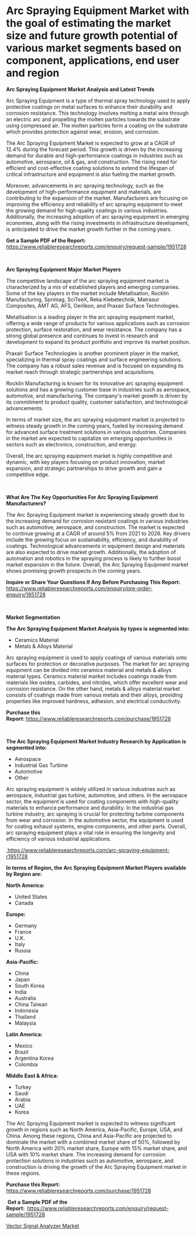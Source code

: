 <p><h1>Arc Spraying Equipment Market with the goal of estimating the market size and future growth potential of various market segments based on component, applications, end user and region</h1></p><p><strong>Arc Spraying Equipment Market Analysis and Latest Trends</strong></p>
<p><p>Arc Spraying Equipment is a type of thermal spray technology used to apply protective coatings on metal surfaces to enhance their durability and corrosion resistance. This technology involves melting a metal wire through an electric arc and propelling the molten particles towards the substrate using compressed air. The molten particles form a coating on the substrate which provides protection against wear, erosion, and corrosion.</p><p>The Arc Spraying Equipment Market is expected to grow at a CAGR of 12.4% during the forecast period. This growth is driven by the increasing demand for durable and high-performance coatings in industries such as automotive, aerospace, oil & gas, and construction. The rising need for efficient and cost-effective coating solutions to extend the lifespan of critical infrastructure and equipment is also fueling the market growth.</p><p>Moreover, advancements in arc spraying technology, such as the development of high-performance equipment and materials, are contributing to the expansion of the market. Manufacturers are focusing on improving the efficiency and reliability of arc spraying equipment to meet the growing demand for high-quality coatings in various industries. Additionally, the increasing adoption of arc spraying equipment in emerging economies, along with the rising investments in infrastructure development, is anticipated to drive the market growth further in the coming years.</p></p>
<p><strong>Get a Sample PDF of the Report:&nbsp;</strong> <a href="https://www.reliableresearchreports.com/enquiry/request-sample/1951728">https://www.reliableresearchreports.com/enquiry/request-sample/1951728</a></p>
<p>&nbsp;</p>
<p><strong>Arc Spraying Equipment Major Market Players</strong></p>
<p><p>The competitive landscape of the arc spraying equipment market is characterized by a mix of established players and emerging companies. Some of the key players in the market include Metallisation, Rocklin Manufacturing, Sprimag, SciTeeX, Reka Klebetechnik, Matrasur Composites, AMT AG, AFS, Oerlikon, and Praxair Surface Technologies.</p><p>Metallisation is a leading player in the arc spraying equipment market, offering a wide range of products for various applications such as corrosion protection, surface restoration, and wear resistance. The company has a strong global presence and continues to invest in research and development to expand its product portfolio and improve its market position.</p><p>Praxair Surface Technologies is another prominent player in the market, specializing in thermal spray coatings and surface engineering solutions. The company has a robust sales revenue and is focused on expanding its market reach through strategic partnerships and acquisitions.</p><p>Rocklin Manufacturing is known for its innovative arc spraying equipment solutions and has a growing customer base in industries such as aerospace, automotive, and manufacturing. The company's market growth is driven by its commitment to product quality, customer satisfaction, and technological advancements.</p><p>In terms of market size, the arc spraying equipment market is projected to witness steady growth in the coming years, fueled by increasing demand for advanced surface treatment solutions in various industries. Companies in the market are expected to capitalize on emerging opportunities in sectors such as electronics, construction, and energy.</p><p>Overall, the arc spraying equipment market is highly competitive and dynamic, with key players focusing on product innovation, market expansion, and strategic partnerships to drive growth and gain a competitive edge.</p></p>
<p>&nbsp;</p>
<p><strong>What Are The Key Opportunities For Arc Spraying Equipment Manufacturers?</strong></p>
<p><p>The Arc Spraying Equipment market is experiencing steady growth due to the increasing demand for corrosion resistant coatings in various industries such as automotive, aerospace, and construction. The market is expected to continue growing at a CAGR of around 5% from 2021 to 2026. Key drivers include the growing focus on sustainability, efficiency, and durability of coatings. Technological advancements in equipment design and materials are also expected to drive market growth. Additionally, the adoption of automation and robotics in the spraying process is likely to further boost market expansion in the future. Overall, the Arc Spraying Equipment market shows promising growth prospects in the coming years.</p></p>
<p><strong>Inquire or Share Your Questions If Any Before Purchasing This Report:</strong> <a href="https://www.reliableresearchreports.com/enquiry/pre-order-enquiry/1951728">https://www.reliableresearchreports.com/enquiry/pre-order-enquiry/1951728</a></p>
<p>&nbsp;</p>
<p><strong>Market Segmentation</strong></p>
<p><strong>The Arc Spraying Equipment Market Analysis by types is segmented into:</strong></p>
<p><ul><li>Ceramics Material</li><li>Metals & Alloys Material</li></ul></p>
<p><p>Arc spraying equipment is used to apply coatings of various materials onto surfaces for protection or decorative purposes. The market for arc spraying equipment can be divided into ceramics material and metals & alloys material types. Ceramics material market includes coatings made from materials like oxides, carbides, and nitrides, which offer excellent wear and corrosion resistance. On the other hand, metals & alloys material market consists of coatings made from various metals and their alloys, providing properties like improved hardness, adhesion, and electrical conductivity.</p></p>
<p><strong>Purchase this Report:&nbsp;</strong><a href="https://www.reliableresearchreports.com/purchase/1951728">https://www.reliableresearchreports.com/purchase/1951728</a></p>
<p>&nbsp;</p>
<p><strong>The Arc Spraying Equipment Market Industry Research by Application is segmented into:</strong></p>
<p><ul><li>Aerospace</li><li>Industrial Gas Turbine</li><li>Automotive</li><li>Other</li></ul></p>
<p><p>Arc spraying equipment is widely utilized in various industries such as aerospace, industrial gas turbine, automotive, and others. In the aerospace sector, the equipment is used for coating components with high-quality materials to enhance performance and durability. In the industrial gas turbine industry, arc spraying is crucial for protecting turbine components from wear and corrosion. In the automotive sector, the equipment is used for coating exhaust systems, engine components, and other parts. Overall, arc spraying equipment plays a vital role in ensuring the longevity and efficiency of various industrial applications.</p></p>
<p><a href="https://www.reliableresearchreports.com/arc-spraying-equipment-r1951728">&nbsp;https://www.reliableresearchreports.com/arc-spraying-equipment-r1951728</a></p>
<p><strong>In terms of Region, the Arc Spraying Equipment Market Players available by Region are:</strong></p>
<p>
    <p> <strong> North America: </strong>
        <ul>
            <li>United States</li>
            <li>Canada</li>
        </ul>
        </p> 
    <p> <strong> Europe: </strong>
        <ul>
            <li>Germany</li>
            <li>France</li>
            <li>U.K.</li>
            <li>Italy</li>
            <li>Russia</li>
        </ul>
        </p> 
    <p> <strong> Asia-Pacific: </strong>
        <ul>
            <li>China</li>
            <li>Japan</li>
            <li>South Korea</li>
            <li>India</li>
            <li>Australia</li>
            <li>China Taiwan</li>
            <li>Indonesia</li>
            <li>Thailand</li>
            <li>Malaysia</li>
        </ul>
        </p> 
    <p> <strong> Latin America: </strong>
        <ul>
            <li>Mexico</li>
            <li>Brazil</li>
            <li>Argentina Korea</li>
            <li>Colombia</li>
        </ul>
        </p> 
    <p> <strong> Middle East & Africa: </strong>
        <ul>
            <li>Turkey</li>
            <li>Saudi</li>
            <li>Arabia</li>
            <li>UAE</li>
            <li>Korea</li>
        </ul>
    </p>
    </p>
<p><p>The Arc Spraying Equipment market is expected to witness significant growth in regions such as North America, Asia-Pacific, Europe, USA, and China. Among these regions, China and Asia-Pacific are projected to dominate the market with a combined market share of 50%, followed by North America with 20% market share, Europe with 15% market share, and USA with 10% market share. The increasing demand for corrosion protection solutions in industries such as automotive, aerospace, and construction is driving the growth of the Arc Spraying Equipment market in these regions.</p></p>
<p><strong>Purchase this Report: </strong><a href="https://www.reliableresearchreports.com/purchase/1951728">https://www.reliableresearchreports.com/purchase/1951728</a></p>
<p>&nbsp;<strong>Get a Sample PDF of the Report:&nbsp;&nbsp;</strong><a href="https://www.reliableresearchreports.com/enquiry/request-sample/1951728">https://www.reliableresearchreports.com/enquiry/request-sample/1951728</a></p>
<p><strong></strong></p>
<p><p><a href="https://github.com/FassouRP/Market-Research-Report-List-4/blob/main/vector-signal-analyzer-market.md">Vector Signal Analyzer Market</a></p></p>